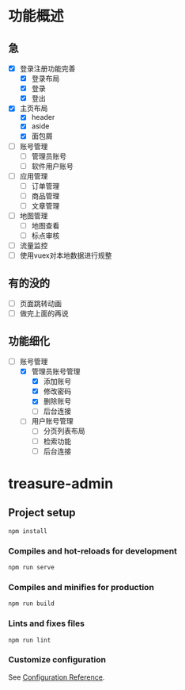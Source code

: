 # 功能概述

## 急
- [X] 登录注册功能完善
  - [X] 登录布局
  - [X] 登录
  - [X] 登出
- [X] 主页布局
  - [X] header
  - [X] aside
  - [X] 面包屑
- [ ] 账号管理 
  - [ ] 管理员账号
  - [ ] 软件用户账号
- [ ] 应用管理
  - [ ] 订单管理
  - [ ] 商品管理
  - [ ] 文章管理
- [ ] 地图管理
  - [ ] 地图查看
  - [ ] 标点审核
- [ ] 流量监控
- [ ] 使用vuex对本地数据进行规整
## 有的没的
- [ ] 页面跳转动画
- [ ] 做完上面的再说
## 功能细化
- [ ] 账号管理
  - [X] 管理员账号管理
    - [X] 添加账号
    - [X] 修改密码
    - [X] 删除账号
    - [ ] 后台连接
  - [ ] 用户账号管理
    - [ ] 分页列表布局
    - [ ] 检索功能
    - [ ] 后台连接
# treasure-admin

## Project setup
```
npm install
```

### Compiles and hot-reloads for development
```
npm run serve
```

### Compiles and minifies for production
```
npm run build
```

### Lints and fixes files
```
npm run lint
```

### Customize configuration
See [Configuration Reference](https://cli.vuejs.org/config/).
